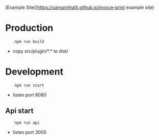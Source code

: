 [Example Site](https://xamarinhalit.github.io/invoce-print example site)
# Production
        npm run build
* copy src/plugin/\*.\*  to dist/
  
# Development
        npm run start
* listen port 8080

## Api start
        npm run api
* listen port 3000
